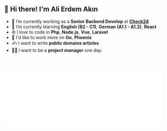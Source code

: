 ## 👋 Hi there! I'm Ali Erdem Akın

- 🔭   I’m currently working as a **Senior Backend Develop** at **[Check24](https://www.check24.de/)**
- 🌱   I’m currently learning **English (B2 - C1)**, **German (A1.1 - A1.2)**, **React**
- ⚙️   I love to code in **Php**, **Node.js**, **Vue**, **Laravel**
- 🔭   I'd like to work more on **Go**, **Phoenix**
- ✍️   I want to write **public domains articles**
- 🐱‍🏍   I want to be a **project manager** one day.

<br />
<br />
<p align="center">
  <img src="/github-metrics.svg" />
</p>
